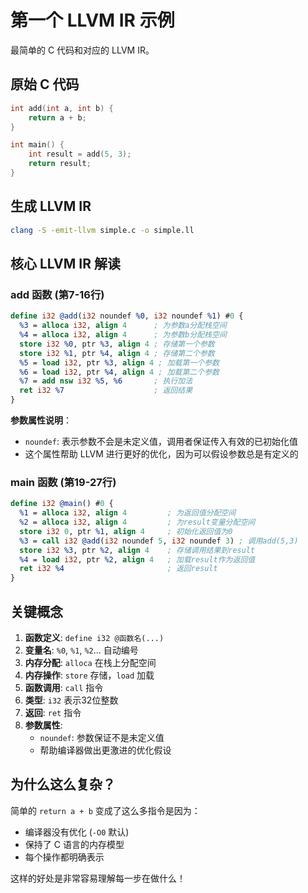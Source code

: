 # 第一个 LLVM IR 示例

最简单的 C 代码和对应的 LLVM IR。

## 原始 C 代码
```c
int add(int a, int b) {
    return a + b;
}

int main() {
    int result = add(5, 3);
    return result;
}
```

## 生成 LLVM IR
```bash
clang -S -emit-llvm simple.c -o simple.ll
```

## 核心 LLVM IR 解读

### add 函数 (第7-16行)
```llvm
define i32 @add(i32 noundef %0, i32 noundef %1) #0 {
  %3 = alloca i32, align 4      ; 为参数a分配栈空间
  %4 = alloca i32, align 4      ; 为参数b分配栈空间
  store i32 %0, ptr %3, align 4 ; 存储第一个参数
  store i32 %1, ptr %4, align 4 ; 存储第二个参数
  %5 = load i32, ptr %3, align 4 ; 加载第一个参数
  %6 = load i32, ptr %4, align 4 ; 加载第二个参数
  %7 = add nsw i32 %5, %6       ; 执行加法
  ret i32 %7                    ; 返回结果
}
```

**参数属性说明**：
- `noundef`: 表示参数不会是未定义值，调用者保证传入有效的已初始化值
- 这个属性帮助 LLVM 进行更好的优化，因为可以假设参数总是有定义的

### main 函数 (第19-27行)
```llvm
define i32 @main() #0 {
  %1 = alloca i32, align 4         ; 为返回值分配空间
  %2 = alloca i32, align 4         ; 为result变量分配空间
  store i32 0, ptr %1, align 4     ; 初始化返回值为0
  %3 = call i32 @add(i32 noundef 5, i32 noundef 3) ; 调用add(5,3)
  store i32 %3, ptr %2, align 4    ; 存储调用结果到result
  %4 = load i32, ptr %2, align 4   ; 加载result作为返回值
  ret i32 %4                       ; 返回result
}
```

## 关键概念

1. **函数定义**: `define i32 @函数名(...)`
2. **变量名**: `%0`, `%1`, `%2`... 自动编号
3. **内存分配**: `alloca` 在栈上分配空间
4. **内存操作**: `store` 存储，`load` 加载
5. **函数调用**: `call` 指令
6. **类型**: `i32` 表示32位整数
7. **返回**: `ret` 指令
8. **参数属性**: 
   - `noundef`: 参数保证不是未定义值
   - 帮助编译器做出更激进的优化假设

## 为什么这么复杂？

简单的 `return a + b` 变成了这么多指令是因为：
- 编译器没有优化 (`-O0` 默认)
- 保持了 C 语言的内存模型
- 每个操作都明确表示

这样的好处是非常容易理解每一步在做什么！